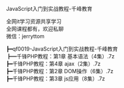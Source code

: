 JavaScript入门到实战教程-千峰教育

全网it学习资源共享学习<br>全网课程都有，欢迎私聊<br>微信：jerryttom<br>

┣━qf0019-JavaScript入门到实战教程-千峰教育<br> ┣━千锋PHP教程：第1章 基本语法（4集）.7z<br> ┣━千锋PHP教程：第4章 ajax（2集）.7z<br> ┣━千锋PHP教程：第2章 DOM操作（6集）.7z<br> ┣━千锋PHP教程：第3章 js应用（8集）.7z